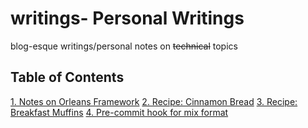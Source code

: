 # writings- Personal Writings
blog-esque writings/personal notes on ~~technical~~ topics

## Table of Contents
[1. Notes on Orleans Framework](https://github.com/gk-per/writings/blob/main/orleans.md)
[2. Recipe: Cinnamon Bread](https://github.com/gk-per/references/blob/main/recipes/cinnamon-bread.md)
[3. Recipe: Breakfast Muffins](https://github.com/gk-per/references/blob/main/recipes/breakfast-muffins.md)
[4. Pre-commit hook for mix format](https://github.com/gk-per/writings/blob/main/pre-commit.md)

